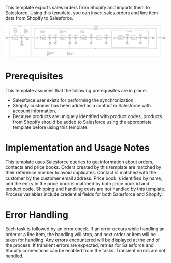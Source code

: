 This template exports sales orders from Shopify and imports them to Salesforce.
Using this template, you can insert sales orders and line item data from Shopify to Salesforce.

![Template](assets/Shopify_to_Salesforce_-_Orders.svg)

# Prerequisites

This template assumes that the following prerequisites are in place:

- Salesforce user exists for performing the synchronization.
- Shopify customer has been added as a contact in Salesforce with account information.
- Because products are uniquely identified with product codes, products from Shopify should be added to Salesforce using the appropriate template before using this template.

# Implementation and Usage Notes

This template uses Salesforce queries to get information about orders, contacts and price books. Orders created by this template are matched by their reference number to avoid duplicates. Contact is matched with the customer by the customer email address. Price book is identified by name, and the entry in the price book is matched by both price book id and product code.
Shipping and handling costs are not handled by this template.
Process variables include credential fields for both Salesforce and Shopify.

# Error Handling

Each task is followed by an error check. If an error occurs while handling an order or a line item, the handling will stop, and next order or item will be taken for handling. Any errors encountered will be displayed at the end of the process.
If transient errors are expected, retries for Salesforce and Shopify connections can be enabled from the tasks. Transient errors are not handled.
